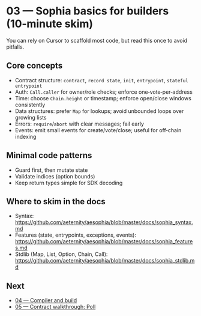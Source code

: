 # 03 — Sophia basics for builders (10‑minute skim)

You can rely on Cursor to scaffold most code, but read this once to avoid pitfalls.

## Core concepts
- Contract structure: `contract`, `record state`, `init`, `entrypoint`, `stateful entrypoint`
- Auth: `Call.caller` for owner/role checks; enforce one‑vote‑per‑address
- Time: choose `Chain.height` or timestamp; enforce open/close windows consistently
- Data structures: prefer `Map` for lookups; avoid unbounded loops over growing lists
- Errors: `require`/`abort` with clear messages; fail early
- Events: emit small events for create/vote/close; useful for off‑chain indexing

## Minimal code patterns
- Guard first, then mutate state
- Validate indices (option bounds)
- Keep return types simple for SDK decoding

## Where to skim in the docs
- Syntax: https://github.com/aeternity/aesophia/blob/master/docs/sophia_syntax.md
- Features (state, entrypoints, exceptions, events): https://github.com/aeternity/aesophia/blob/master/docs/sophia_features.md
- Stdlib (Map, List, Option, Chain, Call): https://github.com/aeternity/aesophia/blob/master/docs/sophia_stdlib.md

## Next
- [04 — Compiler and build](./04-compiler-and-build.md)
- [05 — Contract walkthrough: Poll](./05-contract-poll-walkthrough.md)
